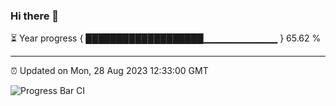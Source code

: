 ### Hi there 👋

⏳ Year progress { ███████████████████▁▁▁▁▁▁▁▁▁▁▁ } 65.62 %

---

⏰ Updated on Mon, 28 Aug 2023 12:33:00 GMT

![Progress Bar CI](https://github.com/ZhaoGui/ZhaoGui/workflows/Progress%20Bar%20CI/badge.svg)
